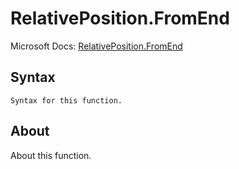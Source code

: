 # RelativePosition.FromEnd

Microsoft Docs: [RelativePosition.FromEnd](https://docs.microsoft.com/en-us/powerquery-m/relativeposition-fromend)

## Syntax

```
Syntax for this function.
```

## About

About this function.

